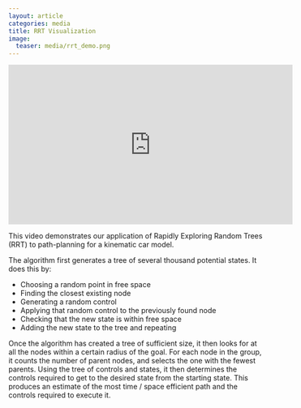 ```yaml
---
layout: article
categories: media
title: RRT Visualization
image:
  teaser: media/rrt_demo.png
---
```

<iframe width="560" height="315" src="https://www.youtube-nocookie.com/embed/yWHRLkHt8Vg" frameborder="0" allow="accelerometer; autoplay; encrypted-media; gyroscope; picture-in-picture" allowfullscreen></iframe>

This video demonstrates our application of Rapidly Exploring Random Trees (RRT) to path-planning for a kinematic car model.

The algorithm first generates a tree of several thousand potential states. It does this by:  
- Choosing a random point in free space  
- Finding the closest existing node  
- Generating a random control  
- Applying that random control to the previously found node  
- Checking that the new state is within free space  
- Adding the new state to the tree and repeating

Once the algorithm has created a tree of sufficient size, it then looks for at all the nodes within a certain radius of the goal. For each node in the group, it counts the number of parent nodes, and selects the one with the fewest parents. Using the tree of controls and states, it then determines the controls required to get to the desired state from the starting state. This produces an estimate of the most time / space efficient path and the controls required to execute it.
